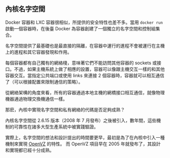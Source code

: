 ## 內核名字空間
Docker 容器和 LXC 容器很相似，所提供的安全特性也差不多。當用 `docker run` 啟動一個容器時，在後臺 Docker 為容器創建了一個獨立的名字空間和控制組集合。

名字空間提供了最基礎也是最直接的隔離，在容器中運行的進程不會被運行在主機上的進程和其它容器發現和作用。

每個容器都有自己獨有的網絡棧，意味著它們不能訪問其他容器的 sockets 或接口。不過，如果主機系統上做了相應的設置，容器可以像跟主機交互一樣的和其他容器交互。當指定公共端口或使用 links 來連接 2 個容器時，容器就可以相互通信了（可以根據配置來限制通信的策略）。

從網絡架構的角度來看，所有的容器通過本地主機的網橋接口相互通信，就像物理機器通過物理交換機通信一樣。

那麽，內核中實現名字空間和私有網絡的代碼是否足夠成熟？

內核名字空間從 2.6.15 版本（2008 年 7 月發布）之後被引入，數年間，這些機制的可靠性在諸多大型生產系統中被實踐驗證。

實際上，名字空間的想法和設計提出的時間要更早，最初是為了在內核中引入一種機制來實現 [OpenVZ](http://en.wikipedia.org/wiki/OpenVZ) 的特性。
而 OpenVZ 項目早在 2005 年就發布了，其設計和實現都已經十分成熟。
